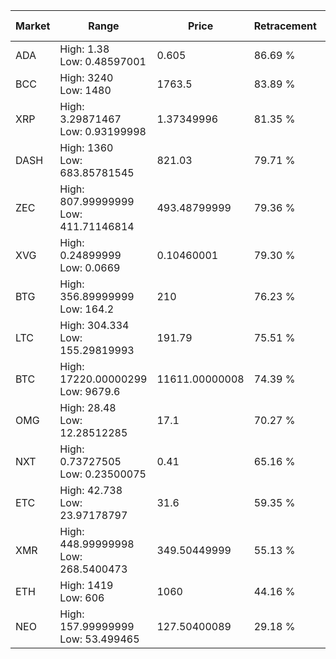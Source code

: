 | Market | Range | Price| Retracement | Doubles to 50% |
| --- | --- | --- | --- | --- |
| ADA | High: 1.38<br />Low: 0.48597001 | 0.605 | 86.69 % | 1.54 |
| BCC | High: 3240<br />Low: 1480 | 1763.5 | 83.89 % | 1.34 |
| XRP | High: 3.29871467<br />Low: 0.93199998 | 1.37349996 | 81.35 % | 1.54 |
| DASH | High: 1360<br />Low: 683.85781545 | 821.03 | 79.71 % | 1.24 |
| ZEC | High: 807.99999999<br />Low: 411.71146814 | 493.48799999 | 79.36 % | 1.24 |
| XVG | High: 0.24899999<br />Low: 0.0669 | 0.10460001 | 79.30 % | 1.51 |
| BTG | High: 356.89999999<br />Low: 164.2 | 210 | 76.23 % | 1.24 |
| LTC | High: 304.334<br />Low: 155.29819993 | 191.79 | 75.51 % | 1.20 |
| BTC | High: 17220.00000299<br />Low: 9679.6 | 11611.00000008 | 74.39 % | 1.16 |
| OMG | High: 28.48<br />Low: 12.28512285 | 17.1 | 70.27 % | 1.19 |
| NXT | High: 0.73727505<br />Low: 0.23500075 | 0.41 | 65.16 % | 1.19 |
| ETC | High: 42.738<br />Low: 23.97178797 | 31.6 | 59.35 % | 1.06 |
| XMR | High: 448.99999998<br />Low: 268.5400473 | 349.50449999 | 55.13 % | 1.03 |
| ETH | High: 1419<br />Low: 606 | 1060 | 44.16 % | 0.00 |
| NEO | High: 157.99999999<br />Low: 53.499465 | 127.50400089 | 29.18 % | 0.00 |
